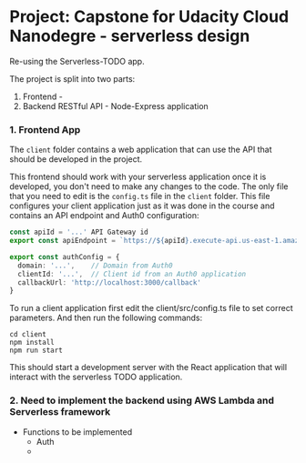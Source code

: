 # Project: Capstone for Udacity Cloud Nanodegre - serverless design
 Re-using the Serverless-TODO app.


The project is split into two parts:
1. Frontend - 
2. Backend RESTful API - Node-Express application


### 1. Frontend App 

The `client` folder contains a web application that can use the API that should be developed in the project.

This frontend should work with your serverless application once it is developed, you don't need to make any changes to the code. The only file that you need to edit is the `config.ts` file in the `client` folder. This file configures your client application just as it was done in the course and contains an API endpoint and Auth0 configuration:

```ts
const apiId = '...' API Gateway id
export const apiEndpoint = `https://${apiId}.execute-api.us-east-1.amazonaws.com/dev`

export const authConfig = {
  domain: '...',    // Domain from Auth0
  clientId: '...',  // Client id from an Auth0 application
  callbackUrl: 'http://localhost:3000/callback'
}
```
To run a client application first edit the client/src/config.ts file to set correct parameters. And then run the following commands:
 ```
cd client
npm install
npm run start
```

This should start a development server with the React application that will interact with the serverless TODO application.


### 2. Need to implement the backend using AWS Lambda and Serverless framework
* Functions to be implemented
    - Auth
    - 

